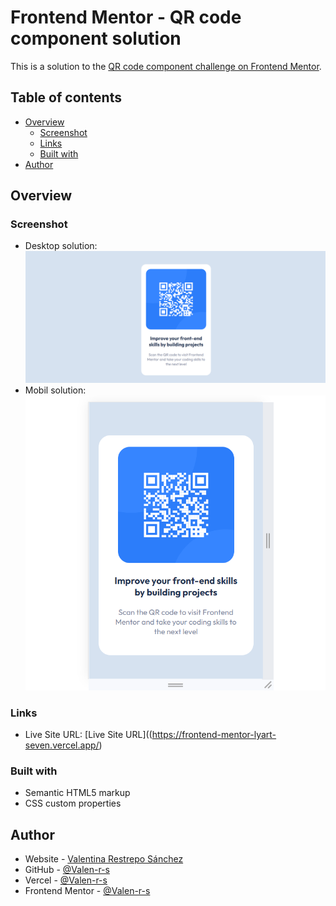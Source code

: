 # Frontend Mentor - QR code component solution

This is a solution to the [QR code component challenge on Frontend Mentor](https://www.frontendmentor.io/challenges/qr-code-component-iux_sIO_H).

## Table of contents

- [Overview](#overview)
  - [Screenshot](#screenshot)
  - [Links](#links)
  - [Built with](#built-with)
- [Author](#author)

## Overview

### Screenshot

- Desktop solution: ![](./images/DesktopSolution.png)
- Mobil solution: ![](./images/MobilSolution.png)

### Links

- Live Site URL: [Live Site URL]((https://frontend-mentor-lyart-seven.vercel.app/)

### Built with

- Semantic HTML5 markup
- CSS custom properties

## Author

- Website - [Valentina Restrepo Sánchez](https://valen-r-s.github.io/)
- GitHub - [@Valen-r-s](https://github.com/Valen-r-s)
- Vercel - [@Valen-r-s](https://vercel.com/valen-r-s)
- Frontend Mentor - [@Valen-r-s](https://www.frontendmentor.io/profile/Valen-r-s)
